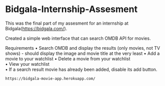 # Bidgala-Internship-Assesment

This was the final part of my assesment for an internship at Bidgala(https://bidgala.com/).


Created a simple web interface that can search OMDB API for movies.

Requirements 
    •    Search OMDB and display the results (only movies, not TV shows) - should display the  image and movie title at the very least 
    •    Add a movie to your watchlist 
    •    Delete a movie from your watchlist  
    •    View your watchlist  
    •    If a search result movie has already been added, disable its add button. 
    
    https://bidgala-movie-app.herokuapp.com/
